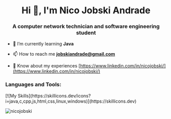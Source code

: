 <h1 align="center">Hi 👋, I'm Nico Jobski Andrade</h1>
<h3 align="center">A computer network technician and software engineering student</h3>

- 🌱 I’m currently learning **Java**

- 📫 How to reach me **jobskiandrade@gmail.com**

- 📄 Know about my experiences [https://www.linkedin.com/in/nicojobski/](https://www.linkedin.com/in/nicojobski/)

<h3 align="left">Languages and Tools:</h3>
[![My Skills](https://skillicons.dev/icons?i=java,c,cpp,js,html,css,linux,windows)](https://skillicons.dev)

<p><img align="center" src="https://github-readme-streak-stats.herokuapp.com/?user=nicojobski&theme=dark" alt="nicojobski" /></p>
